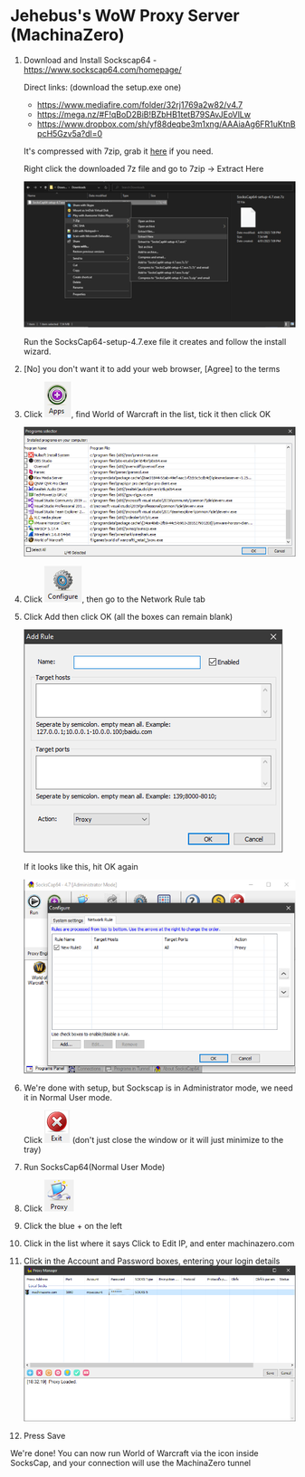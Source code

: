 # Jehebus's WoW Proxy Server (MachinaZero)

1. Download and Install Sockscap64 - https://www.sockscap64.com/homepage/

    Direct links: (download the setup.exe one)
    - https://www.mediafire.com/folder/32rj1769a2w82/v4.7
    - https://mega.nz/#F!qBoD2BiB!BZbHB1tetB79SAvJEoVlLw
    - https://www.dropbox.com/sh/yf88deqbe3m1xng/AAAiaAg6FR1uKtnBpcH5Gzv5a?dl=0
    
    It's compressed with 7zip, grab it [here](https://www.7-zip.org/download.html) if you need.
    
    Right click the downloaded 7z file and go to 7zip -> Extract Here
    
    ![Extract Here](extract.png)
    
    Run the SocksCap64-setup-4.7.exe file it creates and follow the install wizard.
    
2. [No] you don't want it to add your web browser, [Agree] to the terms
3. Click ![+ Apps](apps.png), find World of Warcraft in the list, tick it then click OK

   ![Example Game List](list.png)
5. Click ![Configure](configure.png), then go to the Network Rule tab
6. Click Add then click OK (all the boxes can remain blank)

   ![Weird add box with empty boxes](addbox.png)

   If it looks like this, hit OK again
   
   ![It should look like this](socks1.png)
   
6. We're done with setup, but Sockscap is in Administrator mode, we need it in Normal User mode.
   
   Click ![Exit](exit.png) (don't just close the window or it will just minimize to the tray)
7. Run SocksCap64(Normal User Mode)
8. Click ![Proxy](proxy.png)
9. Click the blue + on the left
10. Click in the list where it says Click to Edit IP, and enter machinazero.com
11. Click in the Account and Password boxes, entering your login details
    ![Example Proxy](proxylist.png)
12. Press Save

We're done! You can now run World of Warcraft via the icon inside SocksCap, and your connection will use the MachinaZero tunnel
